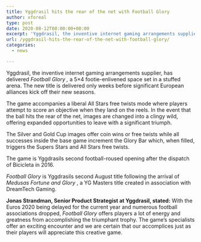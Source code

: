 ```yaml
---
title: Yggdrasil hits the rear of the net with Football Glory
author: xforeal 
type: post
date: 2020-08-12T00:00:00+00:00
excerpt: 'Yggdrasil, the inventive internet gaming arrangements supplier, has delivered Football Glory, a 5x4 footie-roused space set in a stuffed stadium '
url: /yggdrasil-hits-the-rear-of-the-net-with-football-glory/
categories:
  - news

---
```

Yggdrasil, the inventive internet gaming arrangements supplier, has delivered _Football Glory_ _,_ a 5&#215;4 footie-enlivened space set in a stuffed arena. The new title is delivered only weeks before significant European alliances kick off their new seasons. 

The game accompanies a liberal All Stars free twists mode where players attempt to score an objective when they land on the reels. In the event that the ball hits the rear of the net, images are changed into a clingy wild, offering expanded opportunities to leave with a significant triumph. 

The Silver and Gold Cup images offer coin wins or free twists while all successes inside the base game increment the Glory Bar which, when filled, triggers the Supers Stars and All Stars free twists. 

The game is Yggdrasils second football-roused opening after the dispatch of Bicicleta in 2016. 

<em style="font-weight: inherit;">Football Glory </em>is Yggdrasils second August title following the arrival of _Medusas Fortune and Glory_ , a YG Masters title created in association with DreamTech Gaming. 

**Jonas Strandman, Senior Product Strategist at Yggdrasil, stated:** With the Euros 2020 being delayed for the current year and numerous football associations dropped, _Football Glory_ offers players a lot of energy and greatness from accomplishing the triumphant trophy. The game&#8217;s specialists offer an exciting encounter and we are certain that our accomplices just as their players will appreciate this creative game.